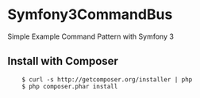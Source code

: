 # Symfony3CommandBus

Simple Example Command Pattern with Symfony 3

## Install with Composer

```
    $ curl -s http://getcomposer.org/installer | php
    $ php composer.phar install
```
